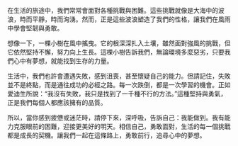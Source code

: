 在生活的旅途中，我們常常會面對各種挑戰與困難。這些挑戰就像是大海中的波浪，時而平靜，時而洶湧。然而，正是這些波浪塑造了我們的性格，讓我們在風雨中學會堅韌與勇敢。

想像一下，一棵小樹在風中搖曳。它的根深深扎入土壤，雖然面對強風的挑戰，但它依然堅持不懈，努力向上生長。這棵小樹告訴我們，無論環境多麼惡劣，只要我們心中有夢想，就能找到生存的力量。

生活中，我們也許會遭遇失敗，感到沮喪，甚至懷疑自己的能力。但請記住，失敗並不是終點，而是通往成功的必經之路。每一次跌倒，都是一次學習的機會。正如愛迪生所說：“我沒有失敗，我只是找到了一千種不行的方法。”這種堅持與勇氣，正是我們每個人都應該擁有的品質。

所以，當你感到疲憊或迷茫時，請停下來，深呼吸，告訴自己：我能做到。我有能力克服眼前的困難，迎接更美好的明天。相信自己，勇敢面對，生活的每一個挑戰都是成長的契機。讓我們一起在這條路上，勇敢前行，追尋心中的夢想。